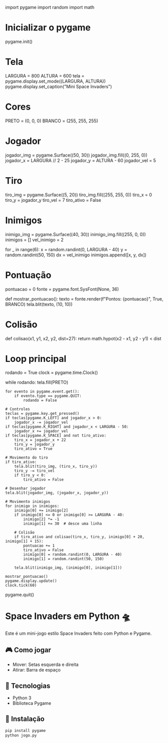 import pygame
import random
import math

# Inicializar o pygame
pygame.init()

# Tela
LARGURA = 800
ALTURA = 600
tela = pygame.display.set_mode((LARGURA, ALTURA))
pygame.display.set_caption("Mini Space Invaders")

# Cores
PRETO = (0, 0, 0)
BRANCO = (255, 255, 255)

# Jogador
jogador_img = pygame.Surface((50, 30))
jogador_img.fill((0, 255, 0))
jogador_x = LARGURA // 2 - 25
jogador_y = ALTURA - 60
jogador_vel = 5

# Tiro
tiro_img = pygame.Surface((5, 20))
tiro_img.fill((255, 255, 0))
tiro_x = 0
tiro_y = jogador_y
tiro_vel = 7
tiro_ativo = False

# Inimigos
inimigo_img = pygame.Surface((40, 30))
inimigo_img.fill((255, 0, 0))
inimigos = []
vel_inimigo = 2

for _ in range(6):
    x = random.randint(0, LARGURA - 40)
    y = random.randint(50, 150)
    dx = vel_inimigo
    inimigos.append([x, y, dx])

# Pontuação
pontuacao = 0
fonte = pygame.font.SysFont(None, 36)

def mostrar_pontuacao():
    texto = fonte.render(f"Pontos: {pontuacao}", True, BRANCO)
    tela.blit(texto, (10, 10))

# Colisão
def colisao(x1, y1, x2, y2, dist=27):
    return math.hypot(x2 - x1, y2 - y1) < dist

# Loop principal
rodando = True
clock = pygame.time.Clock()

while rodando:
    tela.fill(PRETO)

    for evento in pygame.event.get():
        if evento.type == pygame.QUIT:
            rodando = False

    # Controles
    teclas = pygame.key.get_pressed()
    if teclas[pygame.K_LEFT] and jogador_x > 0:
        jogador_x -= jogador_vel
    if teclas[pygame.K_RIGHT] and jogador_x < LARGURA - 50:
        jogador_x += jogador_vel
    if teclas[pygame.K_SPACE] and not tiro_ativo:
        tiro_x = jogador_x + 22
        tiro_y = jogador_y
        tiro_ativo = True

    # Movimento do tiro
    if tiro_ativo:
        tela.blit(tiro_img, (tiro_x, tiro_y))
        tiro_y -= tiro_vel
        if tiro_y < 0:
            tiro_ativo = False

    # Desenhar jogador
    tela.blit(jogador_img, (jogador_x, jogador_y))

    # Movimento inimigos
    for inimigo in inimigos:
        inimigo[0] += inimigo[2]
        if inimigo[0] <= 0 or inimigo[0] >= LARGURA - 40:
            inimigo[2] *= -1
            inimigo[1] += 30  # desce uma linha

        # Colisão
        if tiro_ativo and colisao(tiro_x, tiro_y, inimigo[0] + 20, inimigo[1] + 15):
            pontuacao += 1
            tiro_ativo = False
            inimigo[0] = random.randint(0, LARGURA - 40)
            inimigo[1] = random.randint(50, 150)

        tela.blit(inimigo_img, (inimigo[0], inimigo[1]))

    mostrar_pontuacao()
    pygame.display.update()
    clock.tick(60)

pygame.quit()


# Space Invaders em Python 🛸

Este é um mini-jogo estilo Space Invaders feito com Python e Pygame.

## 🎮 Como jogar
- Mover: Setas esquerda e direita
- Atirar: Barra de espaço

## 🚀 Tecnologias
- Python 3
- Biblioteca Pygame

## 🔧 Instalação
```bash
pip install pygame
python jogo.py
